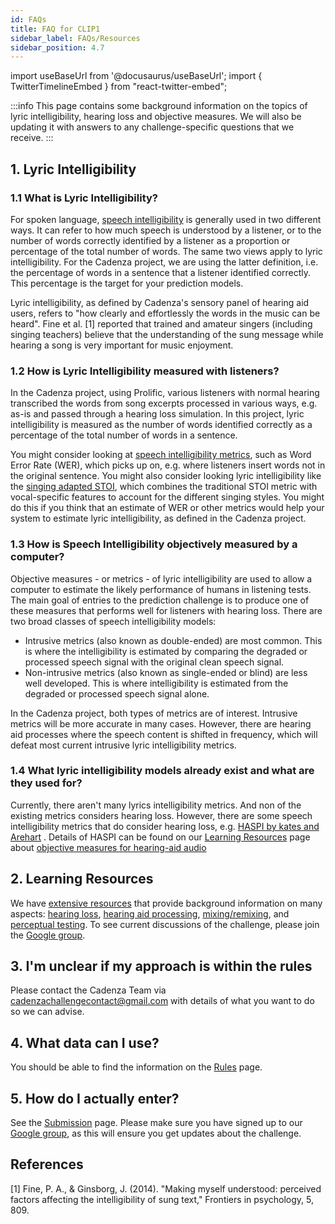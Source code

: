 ```yaml
---
id: FAQs
title: FAQ for CLIP1
sidebar_label: FAQs/Resources
sidebar_position: 4.7
---
```

import useBaseUrl from '@docusaurus/useBaseUrl';
import { TwitterTimelineEmbed } from "react-twitter-embed";

:::info
This page contains some background information on the topics of lyric intelligibility, hearing loss and objective measures. 
We will also be updating it with answers to any challenge-specific questions that we receive.
:::

## 1. Lyric Intelligibility

### 1.1 What is Lyric Intelligibility?

For spoken language, [speech intelligibility](https://en.wikipedia.org/wiki/Intelligibility_(communication)) is generally used in two different ways.
It can refer to how much speech is understood by a listener, or to the number of words correctly identified by a listener as a proportion or percentage of the total number of words.
The same two views apply to lyric intelligibility. For the Cadenza project, we are using the latter definition, i.e.
the percentage of words in a sentence that a listener identified correctly. This percentage is the target for your prediction models.

Lyric intelligibility, as defined by Cadenza's sensory panel of hearing aid users, refers to "how clearly and effortlessly the words in the music can be heard".
Fine et al. [1] reported that trained and amateur singers (including singing teachers) believe that the understanding of the sung message while hearing a song is very important for music enjoyment.

### 1.2 How is Lyric Intelligibility measured with listeners?

In the Cadenza project, using Prolific, various listeners with normal hearing transcribed the words from song excerpts processed in various ways,
e.g. as-is and passed through a hearing loss simulation. In this project, lyric intelligibility is measured as the number of words identified correctly as a percentage of the total number of words in a sentence.

You might consider looking at [speech intelligibility metrics](https://www.sciencedirect.com/science/article/pii/S1877050918302187), 
such as Word Error Rate (WER), which picks up on, e.g. where listeners insert words not in the original sentence. 
You might also consider looking lyric intelligibility like the [singing adapted STOI](https://ieeexplore.ieee.org/document/8910414),
which combines the traditional STOI metric with vocal-specific features to account for the different singing styles.
You might do this if you think that an estimate of WER or other metrics would help your system to estimate lyric intelligibility, as defined in the Cadenza project.

### 1.3 How is Speech Intelligibility objectively measured by a computer?

Objective measures - or metrics - of lyric intelligibility are used to allow a computer to estimate the likely performance of humans in listening tests. 
The main goal of entries to the prediction challenge is to produce one of these measures that performs well for listeners with hearing loss. 
There are two broad classes of speech intelligibility models:

* Intrusive metrics (also known as double-ended) are most common. 
This is where the intelligibility is estimated by comparing the degraded or processed speech signal with the original clean speech signal.
* Non-intrusive metrics (also known as single-ended or blind) are less well developed. 
This is where intelligibility is estimated from the degraded or processed speech signal alone.

In the Cadenza project, both types of metrics are of interest. Intrusive metrics will be more accurate in many cases. 
However, there are hearing aid processes where the speech content is shifted in frequency, 
which will defeat most current intrusive lyric intelligibility metrics.

### 1.4 What lyric intelligibility models already exist and what are they used for?

Currently, there aren't many lyrics intelligibility metrics. And non of the existing metrics considers hearing loss.
However, there are some speech intelligibility metrics that do consider hearing loss, e.g. [HASPI by kates and Arehart](https://www.sciencedirect.com/science/article/pii/S0167639320300431) . 
Details of HASPI can be found on our [Learning Resources](../../learning_resources/learning_intro) page about [objective measures for hearing-aid audio](../../learning_resources/Hearing_aid_processing/edu_HAP_HA_processed_speech)

## 2. Learning Resources

We have [extensive resources](../../learning_resources/learning_intro) that provide background information on many aspects: [hearing loss](../../category/hearing-impairment), [hearing aid processing](../../category/hearing-aid-processing), [mixing/remixing](../../category/audio-mixing), and [perceptual testing](../../category/perceptual-testing).
To see current discussions of the challenge, please join the [Google group](https://groups.google.com/g/cadenza-challenge).

## 3. I'm unclear if my approach is within the rules

Please contact the Cadenza Team via cadenzachallengecontact@gmail.com with details of what you want to do so we can advise.

## 4. What data can I use?

You should be able to find the information on the [Rules](rules) page.

## 5. How do I actually enter?

See the [Submission](submission) page. Please make sure you have signed up to our [Google group](https://groups.google.com/g/cadenza-challenge), as this will ensure you get updates about the challenge.


## References

[1] Fine, P. A., & Ginsborg, J. (2014). "Making myself understood: perceived factors affecting the intelligibility of sung text," Frontiers in psychology, 5, 809.